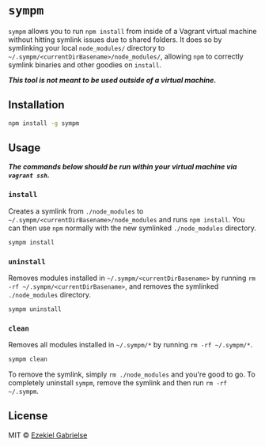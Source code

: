 # `sympm`

`sympm` allows you to run `npm install` from inside of a Vagrant virtual machine
without hitting symlink issues due to shared folders. It does so by symlinking
your local `node_modules/` directory to `~/.sympm/<currentDirBasename>/node_modules/`,
allowing `npm` to correctly symlink binaries and other goodies on `install`.

***This tool is not meant to be used outside of a virtual machine.***

## Installation
```bash
npm install -g sympm
```

## Usage
***The commands below should be run within your virtual machine via `vagrant ssh`.***

### `install`
Creates a symlink from `./node_modules` to `~/.sympm/<currentDirBasename>/node_modules`
and runs `npm install`. You can then use `npm` normally with the new symlinked
`./node_modules` directory.

```bash
sympm install
```

### `uninstall`
Removes modules installed in `~/.sympm/<currentDirBasename>` by running
`rm -rf ~/.sympm/<currentDirBasename>`, and removes the symlinked `./node_modules`
directory.

```bash
sympm uninstall
```

### `clean`
Removes all modules installed in `~/.sympm/*` by running `rm -rf ~/.sympm/*`.

```bash
sympm clean
```

To remove the symlink, simply `rm ./node_modules` and you're good to go. To
completely uninstall `sympm`, remove the symlink and then run `rm -rf ~/.sympm`.

## License
MIT © [Ezekiel Gabrielse](https://github.com/ezekg)
